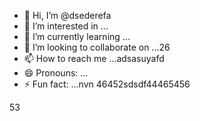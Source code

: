 - 👋 Hi, I’m @dsederefa
- 👀 I’m interested in ...
- 🌱 I’m currently learning ...
- 💞️ I’m looking to collaborate on ...26
- 📫 How to reach me ...adsasuyafd
- 😄 Pronouns: ...
- ⚡ Fun fact: ...nvn
46452sdsdf44465456
<!---sdsdfgrgr
dsederefa/dsederefa is a ✨ special ✨ repository because its `README.md` (this file) appears on your GitHuasfb profile.456sdf
You can click the Preview link to take a look at your changes.dfgdf
--->
53
